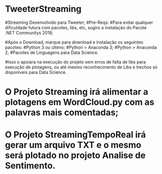 # TweeterStreaming
#Streaming Desenvolvido para Tweeter;
#Pre-Reqs:
  #Para evitar qualquer dificuldade futura com pacotes, libs, etc, sugiro a instalação do Pacote .NET Communitys 2018;
  
   #Após o Download, marque para download e instalação os seguintes pacotes:
    #Python 3 ou último;
    #Python > Anaconda 3;
    #Python > Anaconda 2;
    #Pacotes de Linguagens para Data Science.
    
#Isso o apoiara na execução do projeto sem erros de falta de libs para execução de plotagens, ou até mesmo reconhecimento de Libs e trechos só disponiveis para Data Science.

# O Projeto Streaming irá alimentar a plotagens em WordCloud.py com as palavras mais comentadas;
# O Projeto StreamingTempoReal irá gerar um arquivo TXT e o mesmo será plotado no projeto Analise de Sentimento.


      
